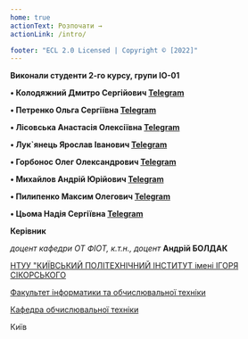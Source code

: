 ```yaml
---
home: true
actionText: Розпочати →
actionLink: /intro/

footer: "ECL 2.0 Licensed | Copyright © [2022]"
---
```



**Виконали студенти 2-го курсу, групи ІО-01** 

**• Колодяжний Дмитро Сергійович  [Telegram]( https://t.me/dima_kolodyazhnyi)**

**• Петренко Ольга Сергіївна  [Telegram](https://t.me/Olyashaa_a)**

**• Лісовська Анастасія Олексіївна  [Telegram](https://t.me/tafete)**

**• Лук`янець Ярослав Іванович  [Telegram](https://t.me/Yarodash)**

**• Горбонос Олег Олександрович  [Telegram](https://t.me/maj0r41k)**

**• Михайлов Андрій Юрійович  [Telegram](https://t.me/aral0n)**

**• Пилипенко Максим Олегович  [Telegram](https://t.me/POMaxym)**

**• Цьома Надія Сергіївна  [Telegram](https://t.me/nadiatsioma)**


**Керівник**

*доцент кафедри ОТ ФІОТ, к.т.н., доцент*<span padding-right:5em></span> **Андрій БОЛДАК** 

[НТУУ "КИЇВСЬКИЙ ПОЛІТЕХНІЧНИЙ ІНСТИТУТ імені ІГОРЯ СІКОРСЬКОГО](https://kpi.ua/)

[Факультет інформатики та обчислювальної техніки](https://fiot.kpi.ua/)

[Кафедра обчислювальної техніки](https://comsys.kpi.ua/)

Київ
